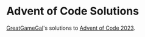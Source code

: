 # Advent of Code Solutions
[GreatGameGal](https://www.twitch.tv/greatgamegal)'s solutions to [Advent of Code 2023](https://adventofcode.com/2023).
